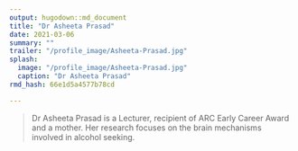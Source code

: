 ```yaml
---
output: hugodown::md_document
title: "Dr Asheeta Prasad"
date: 2021-03-06
summary: ""
trailer: "/profile_image/Asheeta-Prasad.jpg"
splash:
  image: "/profile_image/Asheeta-Prasad.jpg"
  caption: "Dr Asheeta Prasad"
rmd_hash: 66e1d5a4577b78cd

---
```


> Dr Asheeta Prasad is a Lecturer, recipient of ARC Early Career Award and a mother. Her research focuses on the brain mechanisms involved in alcohol seeking.

